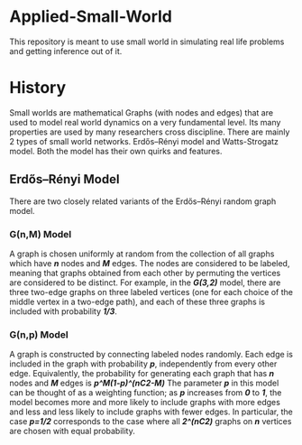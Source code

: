 # Applied-Small-World
This repository is meant to use small world in simulating real life problems and getting inference out of it.

# History
Small worlds are mathematical Graphs (with nodes and edges) that are used to model real world dynamics on a very fundamental level. Its many properties are used by many researchers cross discipline. There are mainly 2 types of small world networks. Erdős–Rényi model and Watts-Strogatz model. Both the model has their own quirks and features.

## Erdős–Rényi Model

There are two closely related variants of the Erdős–Rényi random graph model.
### G(n,M) Model
A graph is chosen uniformly at random from the collection of all graphs which have ***n*** nodes and ***M*** edges. The nodes are considered to be labeled, meaning that graphs obtained from each other by permuting the vertices are considered to be distinct. For example, in the ***G(3,2)*** model, there are three two-edge graphs on three labeled vertices (one for each choice of the middle vertex in a two-edge path), and each of these three graphs is included with probability ***1/3***.
### G(n,p) Model
A graph is constructed by connecting labeled nodes randomly. Each edge is included in the graph with probability ***p***, independently from every other edge. Equivalently, the probability for generating each graph that has ***n*** nodes and ***M*** edges is ***p^M(1-p)^(nC2-M)***
The parameter ***p*** in this model can be thought of as a weighting function; as ***p*** increases from ***0*** to ***1***, the model becomes more and more likely to include graphs with more edges and less and less likely to include graphs with fewer edges. In particular, the case ***p=1/2*** corresponds to the case where all ***2^(nC2)*** graphs on ***n*** vertices are chosen with equal probability.
